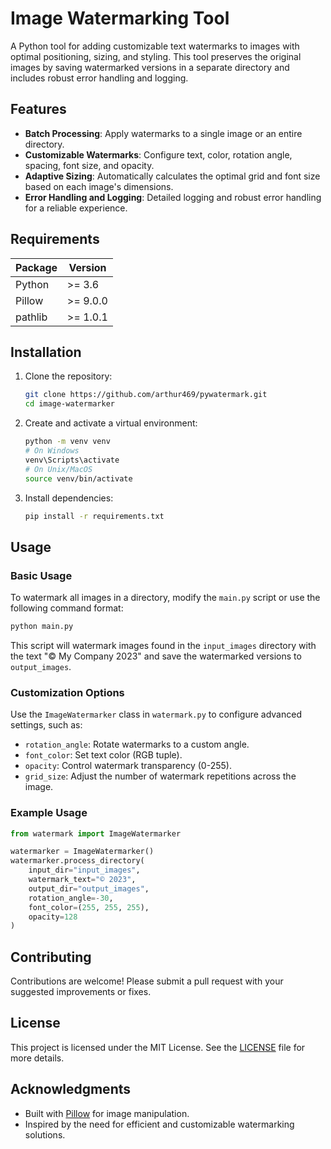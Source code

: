 
# Image Watermarking Tool

A Python tool for adding customizable text watermarks to images with optimal positioning, sizing, and styling. This tool preserves the original images by saving watermarked versions in a separate directory and includes robust error handling and logging.

## Features

- **Batch Processing**: Apply watermarks to a single image or an entire directory.
- **Customizable Watermarks**: Configure text, color, rotation angle, spacing, font size, and opacity.
- **Adaptive Sizing**: Automatically calculates the optimal grid and font size based on each image's dimensions.
- **Error Handling and Logging**: Detailed logging and robust error handling for a reliable experience.

## Requirements

| Package | Version |
|---------|---------|
| Python  | >= 3.6  |
| Pillow  | >= 9.0.0 |
| pathlib | >= 1.0.1 |

## Installation

1. Clone the repository:
   ```bash
   git clone https://github.com/arthur469/pywatermark.git
   cd image-watermarker
   ```

2. Create and activate a virtual environment:
   ```bash
   python -m venv venv
   # On Windows
   venv\Scripts\activate
   # On Unix/MacOS
   source venv/bin/activate
   ```

3. Install dependencies:
   ```bash
   pip install -r requirements.txt
   ```

## Usage

### Basic Usage

To watermark all images in a directory, modify the `main.py` script or use the following command format:

```python
python main.py
```

This script will watermark images found in the `input_images` directory with the text "© My Company 2023" and save the watermarked versions to `output_images`.

### Customization Options

Use the `ImageWatermarker` class in `watermark.py` to configure advanced settings, such as:

- `rotation_angle`: Rotate watermarks to a custom angle.
- `font_color`: Set text color (RGB tuple).
- `opacity`: Control watermark transparency (0-255).
- `grid_size`: Adjust the number of watermark repetitions across the image.

### Example Usage

```python
from watermark import ImageWatermarker

watermarker = ImageWatermarker()
watermarker.process_directory(
    input_dir="input_images",
    watermark_text="© 2023",
    output_dir="output_images",
    rotation_angle=-30,
    font_color=(255, 255, 255),
    opacity=128
)
```

## Contributing

Contributions are welcome! Please submit a pull request with your suggested improvements or fixes.

## License

This project is licensed under the MIT License. See the [LICENSE](LICENSE) file for more details.

## Acknowledgments

- Built with [Pillow](https://python-pillow.org/) for image manipulation.
- Inspired by the need for efficient and customizable watermarking solutions.
